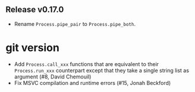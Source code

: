 ## Release v0.17.0

* Rename `Process.pipe_pair` to `Process.pipe_both`.


# git version

- Add `Process.call_xxx` functions that are equivalent to their
  `Process.run_xxx` counterpart except that they take a single string
  list as argument (#8, David Chemouil)
- Fix MSVC compilation and runtime errors (#15, Jonah Beckford)

